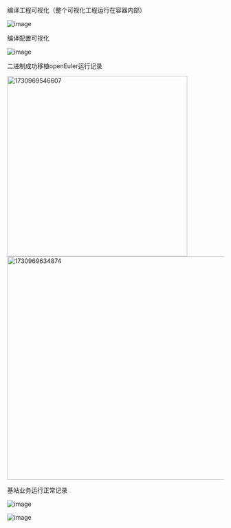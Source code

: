 编译工程可视化（整个可视化工程运行在容器内部）

![image](https://github.com/user-attachments/assets/bbf62d0c-cda0-44fe-b4b2-3cf11c8d2480)

编译配置可视化

![image](https://github.com/user-attachments/assets/b28e0280-b5ce-4560-a65a-cab1f9686a61)

二进制成功移植openEuler运行记录

<img width="419" alt="1730969546607" src="https://github.com/user-attachments/assets/8b0e7794-b95a-4bcb-8f3d-7f54296672f4">

<img width="519" alt="1730969634874" src="https://github.com/user-attachments/assets/5c454df7-7acd-4e65-bf18-e8416c73f0ac">

基站业务运行正常记录

![image](https://github.com/user-attachments/assets/af5de68c-a8c2-4787-a7ca-8e64d6775c76)

![image](https://github.com/user-attachments/assets/d0eb5ba7-25ae-4822-9d2b-a42426bdb9a9)




